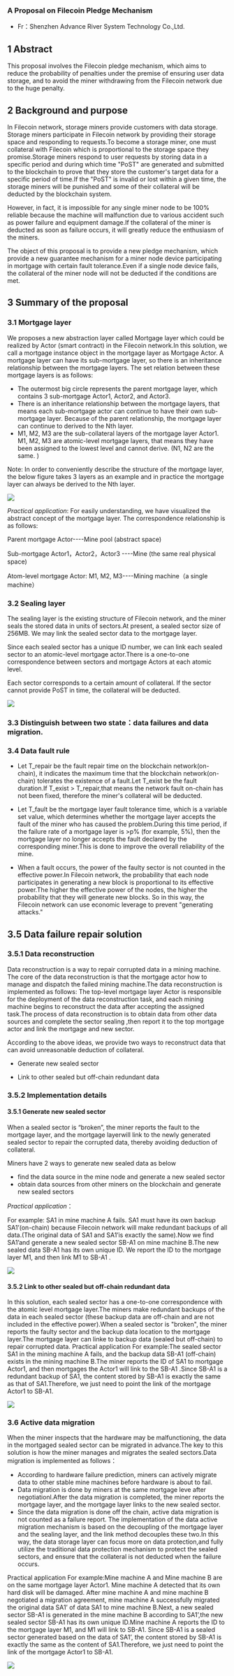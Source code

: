 ### A Proposal on Filecoin Pledge Mechanism



- Fr：Shenzhen Advance River System Technology Co.,Ltd.



## 1 Abstract
This proposal involves the Filecoin pledge mechanism, which aims to reduce the probability of  penalties under the premise of ensuring user data storage, and to avoid the miner withdrawing from the Filecoin network due to the huge penalty.



## 2 Background and purpose
In Filecoin network, storage miners provide customers with data storage. Storage miners participate in Filecoin network by providing their storage space and responding to <Put> requests.To become a storage miner, one must collateral with Filecoin which is proportional to the storage space they promise.Storage miners respond to user requests by storing data in a specific period and during which time "PoST" are generated and submitted to the blockchain to prove that they store the customer's target data for a specific period of time.If the "PoST" is invalid or lost within a given time, the storage miners will be punished and some of their collateral will be deducted by the blockchain system.

However, in fact, it is impossible for any single miner node to be 100% reliable because the machine will malfunction due to various accident such as  power failure and equipment  damage.If the collateral of the miner is deducted as soon as failure occurs, it will greatly reduce the enthusiasm of the miners.

The object of this proposal is to provide a new pledge mechanism, which provide a new guarantee mechanism for a miner node device participating in mortgage with certain fault tolerance.Even if a single node device fails, the collateral of the miner node will not be deducted if the conditions are met.

## 3 Summary of the proposal

### 3.1 Mortgage layer

We proposes a new abstraction layer called Mortgage layer which could be realized by Actor (smart contract) in the Filecoin network.In this solution, we call a mortgage instance object in the mortgage layer as Mortgage Actor. A mortgage layer can have its sub-mortgage layer, so there is an inheritance relationship between the mortgage layers. The set relation between these mortgage layers is as follows:


- The outermost big circle represents the parent mortgage layer, which contains 3 sub-mortgage Actor1, Actor2, and Actor3.
- There is an inheritance relationship between the mortgage layers, that means each sub-mortgage actor can continue to have their own sub-mortgage layer. Because of the parent relationship, the mortgage layer can continue to derived to the Nth layer.
- M1, M2, M3 are the sub-collateral layers of the mortgage layer Actor1. M1, M2, M3 are atomic-level mortgage layers, that means they have been assigned to the lowest level and cannot derive. (N1, N2 are the same. )

Note: In order to conveniently describe the structure of the mortgage layer, the below figure takes 3 layers as an example and  in practice the mortgage layer can always be derived to the Nth layer.



![](img/1.png)



*Practical application*: For easily understanding, we have  visualized the abstract concept of the mortgage layer. The correspondence relationship is as follows:

Parent mortgage Actor----Mine pool (abstract space)

Sub-mortgage Actor1，Actor2，Actor3 ----Mine (the same real physical space)

Atom-level mortgage Actor: M1, M2, M3----Mining machine（a single machine）





### 3.2 Sealing layer

The sealing layer is the existing structure of Filecoin network, and the miner seals the stored data in units of sectors.At present, a sealed sector size of 256MB. We may link the sealed sector data to the mortgage layer.

Since each sealed sector has a unique ID number, we can link each sealed sector to an atomic-level mortgage actor.There is a one-to-one correspondence between sectors and mortgage Actors at each atomic level.

Each sector corresponds to a certain amount of collateral. If the sector cannot provide PoST in time, the collateral will be deducted.

![](img/2.png)



### 3.3 Distinguish between two state：data failures and data migration.



  

###  3.4 Data fault rule 



- Let T_repair be the fault repair time on the blockchain network(on-chain), it indicates the maximum time that the blockchain network(on-chain) tolerates the existence of a fault.Let T_exist be the fault duration.If T_exist > T_repair,that means the network fault on-chain has not been fixed, therefore the miner's collateral will be deducted.

- Let T_fault be the mortgage layer fault tolerance time, which is a variable set value, which determines whether the mortgage layer accepts the fault of the miner who has caused the problem.During this time period, if the failure rate of a mortgage layer is >p% (for example, 5%), then the mortgage layer no longer accepts the fault declared by the corresponding miner.This is done to improve the overall reliability of the mine.

- When a fault occurs, the power of the faulty sector is not counted in the effective power.In Filecoin network, the probability that each node participates in generating a new block is proportional to its effective power.The higher the effective power of the nodes, the higher the probability that they will generate new blocks. So in this way, the Filecoin network can use economic leverage to prevent "generating attacks."



## 3.5 Data failure repair solution

### 3.5.1 Data reconstruction

Data reconstruction is a way to repair corrupted data in a mining machine. The core of the data reconstruction is that the mortgage actor how to manage and dispatch the failed mining machine.The data reconstruction is implemented as follows: The top-level mortgage layer Actor is responsible for the deployment of the data reconstruction task, and each mining machine begins to reconstruct the data after accepting the assigned task.The process of data reconstruction is to obtain data from other data sources and complete the sector sealing ,then report it to the top mortgage actor and link the mortgage and new sector.

According to the above ideas, we provide two ways to reconstruct data that can avoid unreasonable deduction of collateral.

- Generate new sealed sector

- Link to other sealed but off-chain redundant data



### 3.5.2 Implementation details



#### 3.5.1 Generate new sealed sector

When a sealed sector is “broken”, the miner reports the fault to the mortgage layer, and the mortgage layerwill link to the newly generated sealed sector to repair the corrupted data, thereby avoiding deduction of collateral.

Miners have 2 ways to generate new sealed data as below

- find the data source in the mine node and generate a new sealed sector
- obtain data sources from other miners on the blockchain and generate new sealed sectors

*Practical application*：

For example: SA1 in mine machine A fails. SA1 must have its own backup SA1’(on-chain) because Filecoin network will make redundant backups of all data.(The original data of  SA1 and SA1’is exactly the same).Now we find  SA1’and generate a new sealed sector SB-A1 on mine machine B.The new sealed data  SB-A1  has its own unique ID. We report the ID to the mortgage layer M1, and then link M1 to  SB-A1 .

![](img/3.png)

#### 3.5.2 Link to other sealed but off-chain redundant data

In this solution, each sealed sector has a one-to-one correspondence with the atomic level mortgage layer.The miners make redundant backups of the data in each sealed sector (these backup data are off-chain and are not included in the effective power).When a sealed sector is "broken", the miner reports the faulty sector and the backup data location to the mortgage layer.The mortgage layer can linke to backup data (sealed but off-chain) to repair corrupted data.
Practical application
For example:The sealed sector SA1 in the mining machine A fails, and the backup data SB-A1 (off-chain) exists in the mining machine B.The miner reports the ID of SA1 to mortgage Actor1, and then mortgages the Actor1 will link to the SB-A1 .Since  SB-A1 is a redundant backup of SA1, the content stored by SB-A1 is exactly the same as that of SA1.Therefore, we just need to point the link of the mortgage Actor1 to SB-A1.

![](img/4.png)

### 3.6  Active data migration 

When the miner inspects that the hardware may be malfunctioning, the data in the mortgaged sealed sector can be migrated in advance.The key to this solution is how the miner manages and migrates the sealed sectors.Data migration is implemented as follows：
- According to hardware failure prediction, miners can actively migrate data to other stable mine machines before hardware is about to fail.
- Data migration is done by miners at the same mortgage leve after negotiationl.After the data migration is completed, the miner reports the mortgage layer, and the mortgage layer links to the new sealed sector.
- Since the data migration is done off the chain, active data migration is not counted as a failure report.
The implementation of the data active migration mechanism is based on the decoupling of the mortgage layer and the sealing layer, and the link method decouples these two.In this way, the data storage layer can focus more on data protection,and  fully utilize the traditional data protection mechanism to protect the sealed sectors, and ensure that the collateral is not deducted when the failure occurs.

Practical application
For example:Mine machine A and Mine machine B are on the same mortgage layer Actor1.
Mine machine A detected that its own hard disk will be damaged. After mine machine A and mine machine B negotiated a migration agreement, mine machine A successfully migrated the original data SA1’ of data SA1 to mine machine B.Next, a new sealed sector SB-A1 is generated in the mine machine B according to SA1’,the new sealed sector SB-A1  has its own unique ID.Mine machine A reports the ID to the mortgage layer M1, and M1 will link to  SB-A1.
Since  SB-A1 is a sealed sector generated based on the data of  SA1’, the content stored by SB-A1 is exactly the same as the content of SA1.Therefore, we just need to point the link of the mortgage Actor1 to SB-A1.

![](img/5.png)